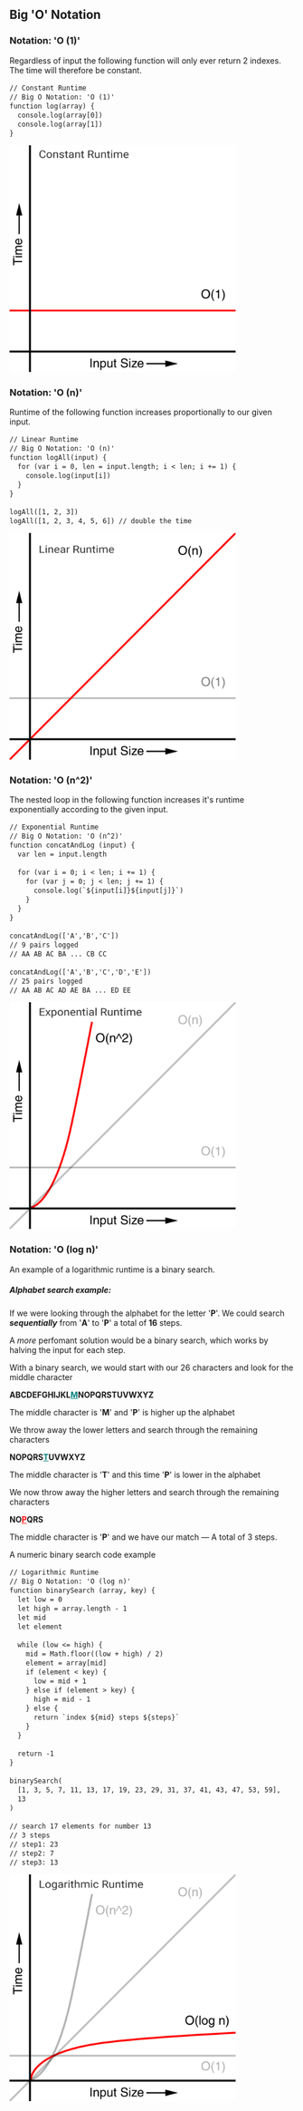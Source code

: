 ## Big 'O' Notation

### Notation: 'O (1)'

Regardless of input the following function will only ever return 2 indexes. The time will therefore be constant.

```
// Constant Runtime
// Big O Notation: 'O (1)'
function log(array) {
  console.log(array[0])
  console.log(array[1])
}
```
<img
  src='../images/constant-runtime.png'
  alt='constant runtime graph'
  width='400'
/>

### Notation: 'O (n)'

Runtime of the following function increases proportionally to our given input.

```
// Linear Runtime
// Big O Notation: 'O (n)'
function logAll(input) {
  for (var i = 0, len = input.length; i < len; i += 1) {
    console.log(input[i])
  }
}

logAll([1, 2, 3])
logAll([1, 2, 3, 4, 5, 6]) // double the time
```
<img
  src='../images/linear-runtime.png'
  alt='linear runtime graph'
  width='400'
/>

### Notation: 'O (n^2)'

The nested loop in the following function increases it's runtime exponentially according to the given input.

```
// Exponential Runtime
// Big O Notation: 'O (n^2)'
function concatAndLog (input) {
  var len = input.length

  for (var i = 0; i < len; i += 1) {
    for (var j = 0; j < len; j += 1) {
      console.log(`${input[i]}${input[j]}`)
    }
  }
}

concatAndLog(['A','B','C'])
// 9 pairs logged
// AA AB AC BA ... CB CC

concatAndLog(['A','B','C','D','E'])
// 25 pairs logged
// AA AB AC AD AE BA ... ED EE
```
<img
  src='../images/exponential-runtime.png'
  alt='exponential runtime graph'
  width='400'
/>

### Notation: 'O (log n)'

An example of a logarithmic runtime is a binary search.

##### Alphabet search example:

If we were looking through the alphabet for the letter '**P**'. We could search ***sequentially*** from '**A**' to '**P**' a total of **16** steps.

A *more* perfomant solution would be a binary search, which works by halving the input for each step.

With a binary search, we would start with our 26 characters and look for the middle character

**ABCDEFGHIJKL<span style='color: teal; text-decoration: underline'>M</span>NOPQRSTUVWXYZ**

The middle character is '**M**' and '**P**' is higher up the alphabet

We throw away the lower letters and search through the remaining characters

**NOPQRS<span style='color: teal; text-decoration: underline'>T</span>UVWXYZ**

The middle character is '**T**' and this time '**P**' is lower in the alphabet

We now throw away the higher letters and search through the remaining characters

**NO<span style='color: red; text-decoration: underline'>P</span>QRS**

The middle character is '**P**' and we have our match — A total of 3 steps.

A numeric binary search code example

```
// Logarithmic Runtime
// Big O Notation: 'O (log n)'
function binarySearch (array, key) {
  let low = 0
  let high = array.length - 1
  let mid
  let element

  while (low <= high) {
    mid = Math.floor((low + high) / 2)
    element = array[mid]
    if (element < key) {
      low = mid + 1
    } else if (element > key) {
      high = mid - 1
    } else {
      return `index ${mid} steps ${steps}`
    }
  }

  return -1
}

binarySearch(
  [1, 3, 5, 7, 11, 13, 17, 19, 23, 29, 31, 37, 41, 43, 47, 53, 59],
  13
)

// search 17 elements for number 13
// 3 steps
// step1: 23
// step2: 7
// step3: 13

```
<img
  src='../images/logarithmic-runtime.png'
  alt='logarithmic runtime graph'
  width='400'
/>
